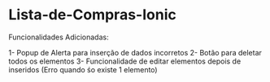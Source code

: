 # Lista-de-Compras-Ionic

Funcionalidades Adicionadas:

1- Popup de Alerta para inserção de dados incorretos
2- Botão para deletar todos os elementos
3- Funcionalidade de editar elementos depois de inseridos (Erro quando śo existe 1 elemento)
